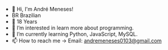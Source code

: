 - 👋 Hi, I'm André Meneses!
- BR Brazilian
- 🎂 18 Years
- 👀 I’m interested in learn more about programming.
- 🌱 I’m currently learning Python, JavaScript, MySQL.
- 📫 How to reach me ->
  Email: andremeneses0103@gmail.com

